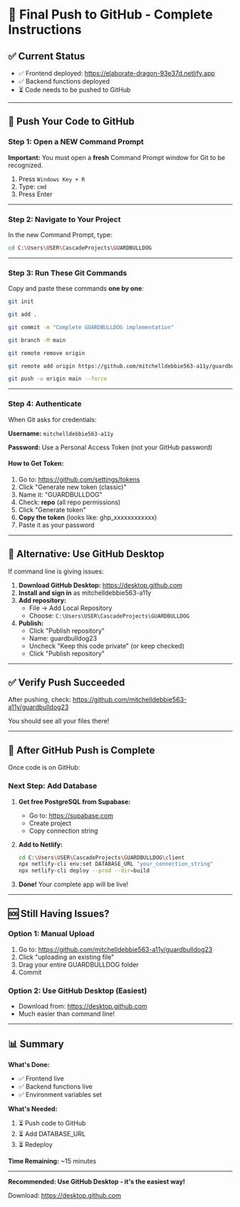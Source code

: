 # 🚀 Final Push to GitHub - Complete Instructions

## ✅ Current Status
- ✅ Frontend deployed: https://elaborate-dragon-93e37d.netlify.app
- ✅ Backend functions deployed
- ⏳ Code needs to be pushed to GitHub

---

## 🎯 Push Your Code to GitHub

### **Step 1: Open a NEW Command Prompt**

**Important:** You must open a **fresh** Command Prompt window for Git to be recognized.

1. Press `Windows Key + R`
2. Type: `cmd`
3. Press Enter

---

### **Step 2: Navigate to Your Project**

In the new Command Prompt, type:

```bash
cd C:\Users\USER\CascadeProjects\GUARDBULLDOG
```

---

### **Step 3: Run These Git Commands**

Copy and paste these commands **one by one**:

```bash
git init
```

```bash
git add .
```

```bash
git commit -m "Complete GUARDBULLDOG implementation"
```

```bash
git branch -M main
```

```bash
git remote remove origin
```

```bash
git remote add origin https://github.com/mitchelldebbie563-a11y/guardbulldog23.git
```

```bash
git push -u origin main --force
```

---

### **Step 4: Authenticate**

When Git asks for credentials:

**Username:** `mitchelldebbie563-a11y`

**Password:** Use a Personal Access Token (not your GitHub password)

#### **How to Get Token:**
1. Go to: https://github.com/settings/tokens
2. Click "Generate new token (classic)"
3. Name it: "GUARDBULLDOG"
4. Check: **repo** (all repo permissions)
5. Click "Generate token"
6. **Copy the token** (looks like: ghp_xxxxxxxxxxxx)
7. Paste it as your password

---

## 🔄 Alternative: Use GitHub Desktop

If command line is giving issues:

1. **Download GitHub Desktop:** https://desktop.github.com
2. **Install and sign in** as mitchelldebbie563-a11y
3. **Add repository:**
   - File → Add Local Repository
   - Choose: `C:\Users\USER\CascadeProjects\GUARDBULLDOG`
4. **Publish:**
   - Click "Publish repository"
   - Name: guardbulldog23
   - Uncheck "Keep this code private" (or keep checked)
   - Click "Publish repository"

---

## ✅ Verify Push Succeeded

After pushing, check:
https://github.com/mitchelldebbie563-a11y/guardbulldog23

You should see all your files there!

---

## 🎉 After GitHub Push is Complete

Once code is on GitHub:

### **Next Step: Add Database**

1. **Get free PostgreSQL from Supabase:**
   - Go to: https://supabase.com
   - Create project
   - Copy connection string

2. **Add to Netlify:**
   ```bash
   cd C:\Users\USER\CascadeProjects\GUARDBULLDOG\client
   npx netlify-cli env:set DATABASE_URL "your_connection_string"
   npx netlify-cli deploy --prod --dir=build
   ```

3. **Done!** Your complete app will be live!

---

## 🆘 Still Having Issues?

### **Option 1: Manual Upload**
1. Go to: https://github.com/mitchelldebbie563-a11y/guardbulldog23
2. Click "uploading an existing file"
3. Drag your entire GUARDBULLDOG folder
4. Commit

### **Option 2: Use GitHub Desktop** (Easiest)
- Download from: https://desktop.github.com
- Much easier than command line!

---

## 📊 Summary

**What's Done:**
- ✅ Frontend live
- ✅ Backend functions live
- ✅ Environment variables set

**What's Needed:**
1. ⏳ Push code to GitHub
2. ⏳ Add DATABASE_URL
3. ⏳ Redeploy

**Time Remaining:** ~15 minutes

---

**Recommended: Use GitHub Desktop - it's the easiest way!**

Download: https://desktop.github.com
